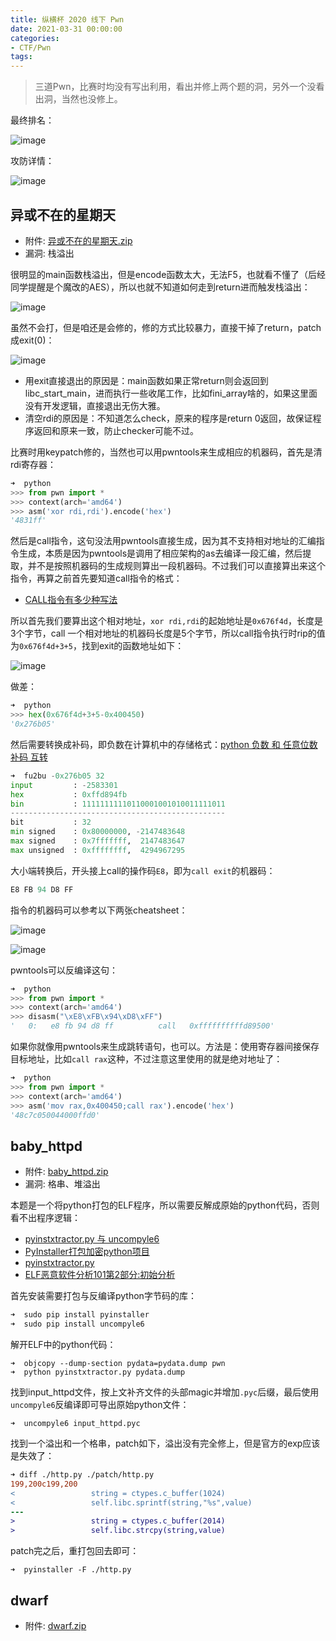 ```yaml
---
title: 纵横杯 2020 线下 Pwn
date: 2021-03-31 00:00:00
categories:
- CTF/Pwn
tags: 
---
```


> 三道Pwn，比赛时均没有写出利用，看出并修上两个题的洞，另外一个没看出洞，当然也没修上。

最终排名：

![image](https://xuanxuanblingbling.github.io/assets/pic/zongheng/ad.png)

攻防详情：

![image](https://xuanxuanblingbling.github.io/assets/pic/zongheng/ad1.jpeg)

## 异或不在的星期天

- 附件: [异或不在的星期天.zip](https://xuanxuanblingbling.github.io/assets/zongheng/异或不在的星期天.zip)
- 漏洞: 栈溢出

很明显的main函数栈溢出，但是encode函数太大，无法F5，也就看不懂了（后经同学提醒是个魔改的AES），所以也就不知道如何走到return进而触发栈溢出：

![image](https://xuanxuanblingbling.github.io/assets/pic/zongheng/return.png)

虽然不会打，但是咱还是会修的，修的方式比较暴力，直接干掉了return，patch成exit(0)：

![image](https://xuanxuanblingbling.github.io/assets/pic/zongheng/exit.png)


- 用exit直接退出的原因是：main函数如果正常return则会返回到libc_start_main，进而执行一些收尾工作，比如fini_array啥的，如果这里面没有开发逻辑，直接退出无伤大雅。
- 清空rdi的原因是：不知道怎么check，原来的程序是return 0返回，故保证程序返回和原来一致，防止checker可能不过。

比赛时用keypatch修的，当然也可以用pwntools来生成相应的机器码，首先是清rdi寄存器：

```python
➜  python
>>> from pwn import *
>>> context(arch='amd64')
>>> asm('xor rdi,rdi').encode('hex')
'4831ff'
```

然后是call指令，这句没法用pwntools直接生成，因为其不支持相对地址的汇编指令生成，本质是因为pwntools是调用了相应架构的as去编译一段汇编，然后提取，并不是按照机器码的生成规则算出一段机器码。不过我们可以直接算出来这个指令，再算之前首先要知道call指令的格式：

- [CALL指令有多少种写法](https://zhuanlan.zhihu.com/p/68588184)

所以首先我们要算出这个相对地址，`xor rdi,rdi`的起始地址是`0x676f4d`，长度是3个字节，call 一个相对地址的机器码长度是5个字节，所以call指令执行时rip的值为`0x676f4d+3+5`，找到exit的函数地址如下：

![image](https://xuanxuanblingbling.github.io/assets/pic/zongheng/exitfunc.png)

做差：

```python
➜  python
>>> hex(0x676f4d+3+5-0x400450)
'0x276b05'
```

然后需要转换成补码，即负数在计算机中的存储格式：[python 负数 和 任意位数 补码 互转](https://xuanxuanblingbling.github.io/ctf/tools/2021/01/10/bu/)

```python
➜  fu2bu -0x276b05 32
input         : -2583301
hex           : 0xffd894fb
bin           : 11111111110110001001010011111011
------------------------------------------------
bit           : 32
min signed    : 0x80000000, -2147483648
max signed    : 0x7fffffff,  2147483647
max unsigned  : 0xffffffff,  4294967295
```

大小端转换后，开头接上call的操作码`E8`，即为`call exit`的机器码：

```python
E8 FB 94 D8 FF
```

指令的机器码可以参考以下两张cheatsheet：

![image](https://xuanxuanblingbling.github.io/assets/pic/zongheng/x86.jpg)

![image](https://xuanxuanblingbling.github.io/assets/pic/zongheng/assemly.png)

pwntools可以反编译这句：

```python
➜  python
>>> from pwn import *
>>> context(arch='amd64')
>>> disasm("\xE8\xFB\x94\xD8\xFF")
'   0:   e8 fb 94 d8 ff          call   0xffffffffffd89500'
```

如果你就像用pwntools来生成跳转语句，也可以。方法是：使用寄存器间接保存目标地址，比如`call rax`这种，不过注意这里使用的就是绝对地址了：

```python
➜  python 
>>> from pwn import *
>>> context(arch='amd64')
>>> asm('mov rax,0x400450;call rax').encode('hex')
'48c7c050044000ffd0'
```

## baby_httpd

- 附件: [baby_httpd.zip](https://xuanxuanblingbling.github.io/assets/zongheng/baby_httpd.zip)
- 漏洞: 格串、堆溢出

本题是一个将python打包的ELF程序，所以需要反解成原始的python代码，否则看不出程序逻辑：

- [pyinstxtractor.py 与 uncompyle6](https://www.jianshu.com/p/4da8dada77bc)
- [PyInstaller打包加密python项目](https://blog.csdn.net/weixin_43652669/article/details/106401233)
- [pyinstxtractor.py](https://github.com/extremecoders-re/pyinstxtractor/blob/master/pyinstxtractor.py)
- [ELF恶意软件分析101第2部分:初始分析](https://zhuanlan.zhihu.com/p/210930352)

首先安装需要打包与反编译python字节码的库：

```python
➜  sudo pip install pyinstaller
➜  sudo pip install uncompyle6
```

解开ELF中的python代码：

```
➜  objcopy --dump-section pydata=pydata.dump pwn
➜  python pyinstxtractor.py pydata.dump
```

找到input_httpd文件，按上文补齐文件的头部magic并增加`.pyc`后缀，最后使用`uncompyle6`反编译即可导出原始python文件：

```
➜  uncompyle6 input_httpd.pyc
```

找到一个溢出和一个格串，patch如下，溢出没有完全修上，但是官方的exp应该是失效了：

```patch
➜ diff ./http.py ./patch/http.py
199,200c199,200
<                 string = ctypes.c_buffer(1024)
<                 self.libc.sprintf(string,"%s",value)
---
>                 string = ctypes.c_buffer(2014)
>                 self.libc.strcpy(string,value)
```

patch完之后，重打包回去即可：

```
➜  pyinstaller -F ./http.py 
```

## dwarf

- 附件: [dwarf.zip](https://xuanxuanblingbling.github.io/assets/zongheng/dwarf.zip)